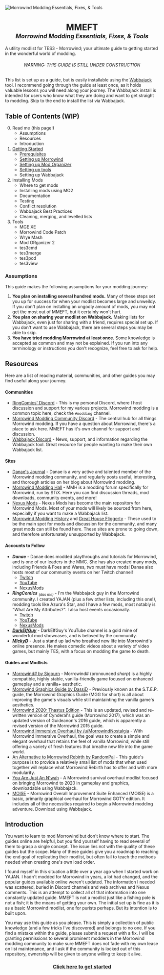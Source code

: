 ![Morrowind Modding Essentials, Fixes, & Tools](https://media.discordapp.net/attachments/759128899338108940/917910527676645406/MMEFT-Thumbnail.png?width=1191&height=670)
<h1 align="center">MMEFT<br /><sup><sup align="center"><em><strong>M</strong>orrowind <strong>M</strong>odding <strong>E</strong>ssentials, <strong>F</strong>ixes, & <strong>T</strong>ools</em></sup></sup></h1>

A utility modlist for TES3 - Morrowind; your ultimate guide to getting started in the wonderful world of modding.

<h6 align="center">WARNING: THIS GUIDE IS STILL UNDER CONSTRUCTION</h6>

This list is set up as a guide, but is easily installable using the [Wabbajack](https://www.wabbajack.org) tool. I recommend going through the guide at least once, as it holds valuable lessons you will need along your journey. The Wabbajack install is intended for users who know what they are doing and want to get straight to modding. Skip to the end to install the list via Wabbajack.

## Table of Contents (WIP)
0. Read me (this page!)
    - Assumptions
    - Resources
    - Introduction
1. [Getting Started](https://github.com/RingComics/MMEFT/wiki/Getting-Started)
    - [Prerequisites](https://github.com/RingComics/MMEFT/wiki/Getting-Started#prerequisites)
    - [Setting up Morrowind](https://github.com/RingComics/MMEFT/wiki/Getting-Started#setting-up-morrowind)
    - [Setting up Mod Organizer](https://github.com/RingComics/MMEFT/wiki/Getting-Started#setting-up-mod-organizer)
    - [Setting up tools](https://github.com/RingComics/MMEFT/wiki/Getting-Started#setting-up-tools)
    - Setting up Wabbajack
2. Installing Mods
    - Where to get mods
    - Installing mods using MO2
    - Documentation
    - Testing
    - Conflict resolution
    - Wabbajack Best Practices
    - Cleaning, merging, and levelled lists
3. Tools
    - MGE XE
    - Morrowind Code Patch
    - Wrye Mash
    - Mod ORganizer 2
    - tes3cmd
    - tes3merge
    - tes3pcd
    - tes3view

### Assumptions

This guide makes the following assumptions for your modding journey:

1. **You plan on installing several hundred mods.** Many of these steps set you up for success for when your modlist becomes large and unweildy. If you don't plan on installing an ungodly amount of mods, you may not get the most out of MMEFT, but it certainly won't hurt.
2. **You plan on sharing your modlist on Wabbajack.** Making lists for Wabbajack, even just for sharing with a friend, requires special set up. If you don't want to use Wabbajack, there are several steps you may be able to skip.
3. **You have tried modding Morrowind at least once.** Some knowledge is accepted as common and may not be explained. If you run into any terminology or instructions you don't recognize, feel free to ask for help.

## Resources

Here are a list of reading material, communities, and other guides you may find useful along your journey.
#### Communities
- [RingComics' Discord](https://discord.gg/6wusMF6) - This is my personal Discord, where I host discussion and support for my various projects. Morrowind modding is a common topic here, check the `#modding` channel.
- [Morrowind Modding Community Discord](https://discord.gg//morrowindmoddingcommunity) - The central hub for all things Morrowind modding. If you have a question about Morrowind, there's a place to ask here. MMEFT has it's own channel for support and discussion.
- [Wabbajack Discord]() - News, support, and information regarding the Wabbajack tool. Great resource for people wanting to make their own Wabbajack list.

#### Sites
- [Danae's Journal](https://danaeplays.thenet.sk/) - Danae is a very active and talented member of the Morrowind modding community, and regularly posts useful, interesting, and thorough articles on her blog about Morrowind modding.
- [Morrowind Modding Hall](https://mw.moddinghall.com/) - MMH is a modding forum specifically for Morrowind, run by STiX. Here you can find discussion threads, mod downloads, community events, and more!
- [Nexus Mods]() - Nexus Mods has become the main repository for Morrowind Mods. Most of your mods will likely be sourced from here, especially if you want to make a Wabbajack list.
- [Morrowind Modding History]() and [Great House Fliggerty]() - These used to be the main spot for mods and discussion for the community, and many great mods can still be found here. These sites are prone to going down, and therefore unfortunately unsupported by Wabbajack.

#### Accounts to Follow
- ***Danae*** - Danae does modded playthroughs and tutorials for Morrowind, and is one of our leaders in the MMC. She has also created many mods, including Friends & Foes and Wares, two must have mods! Danae also hosts most of our community events on her Twitch channel!
  - [Twitch](https://www.twitch.tv/danaeplays)
  - [YouTube](https://www.youtube.com/user/terdanae)
  - [NexusMods](https://www.nexusmods.com/morrowind/users/1233897?tab=user+files)
- ***RingComics*** *<sub>(das me)</sub>* - I'm the Wabbajack guy in the Morrowind community. I created YAJAN (plus a few other lists, including this one!), modding tools like Azura's Star, and I  have a few mods, most notably is "What Are My Attributes?". I also host events occasionally.
  - [Twitch](https://www.twitch.tv/ringcomics)
  - [YouTube](https://www.youtube.com/channel/UCif_YWnOGA1HLlkH_4rvIwA)
  - [NexusMods](https://www.nexusmods.com/morrowind/users/42343935?tab=user+files)
- ***[DarkElfGuy](https://www.youtube.com/c/MorrowindModdingShowcases)*** - DarkElfGuy's YouTube channel is a gold mine of wonderful mod showcases, and is beloved by the community.
- ***[MickyD](https://www.youtube.com/c/MickyD)*** - Just a stand up lad who breathed new life into Morrowind's online presence. He makes comedic videos about a variety of video games, but mainly TES, with a focus on modding the game to death.

#### Guides and Modlists
- [Morrowind# by Sigourn](https://github.com/Sigourn/morrowind-sharp) - Morrowind# (pronounced *sharp*) is a highly compatible, highly stable, vanilla-friendly game focused on enhanced gameplay and a vanilla+ aesthetic. 
- [Morrowind Graphics Guide by DassiD](https://wiki.nexusmods.com/index.php/Morrowind_graphics_guide) - Previously known as the S.T.E.P. guide, the Morrowind Graphics Guide (MGG for short) is all about improving the game's visuals while still maintainting the vanilla game's aesthetics.
- [Morrowind 2020: Thastus Edition](https://github.com/Tyler799/Morrowind-2020/blob/master/Morrowind_2020.md) - This is an updated, revised and re-written version of Cynderal's guide (Morrowind 2017), which was an updated version of Guideanon's 2016 guide, which is apparently a revised version of the Morrowind 2015 guide.
- [Morrowind Immersive Overhaul by /u/MorrowindNostalgia](https://docs.google.com/document/d/19n-4coZka9hcvzaufWSuv-SVbwHplXyhCE7BAhuzxUA/edit) - With Morrowind Immersive Overhaul, the goal was to create a simple and elegant overhaul that retains the feel of vanilla Morrowind, while still offering a variety of fresh features that breathe new life into the game world. 
- [An Alternative to Morrowind Rebirth by RandomPal](https://www.nexusmods.com/morrowind/mods/48812) - This guide's purpose is to provide a relatively small list of mods that when used together will replace what Morrowind Rebirth has to offer and with more modularity.
- [You Are Just An N'wah](https://github.com/RingComics/yajan) - A Morrowind survival overhaul modlist focused on bringing Morrowind to 2020 in gameplay and graphics, downloadable using Wabbajack.
- [MOISE](https://www.fgsmodlists.com/moise/readme/) - Morrowind Overall Improvement Suite Enhanced (MOISE) is a basic, primarily graphical overhaul for Morrowind GOTY edition. It includes all of the necessities required to begin a Morrowind modding adventure. Download using Wabbajack.

## Introduction

You want to learn to mod Morrowind but don't know where to start. The guides online are helpful, but you find yourself having to read several of them to grasp a single concept. The issue lies not with the quality of these guides but the scope. Many of these guides give you a roadmap to reaching the end goal of replicating their modlist, but often fail to teach the methods needed when creating one's own load order.

I found myself in this situation a little over a year ago when I started work on YAJAN. I hadn't modded for Morrowind in years, a lot had changed, and the popular guides available online weren't updated. The information I needed was scattered, buried in Discord channels and web archives and Nexus comments. This is an attempt to collect all of that information into one constantly updated guide. MMEFT is not a modlist just like a fishing pole is not a fish; it is the means of getting your own. The initial set up is fine as it is as a basic Morrowind modlist, one for purists perhaps. But its intention is to built upon. 

You may use this guide as you please. This is simply a collection of public knowledge (and a few tricks I've discovered) and belongs to no one. If you find a mistake within the guide, please submit a request with a fix. I will be granting permissions to several prominent modders in the Morrowind modding community to make sure MMEFT does not fade with my own lease on list maintenance, and I ask if the community is locked out of this repository, ownership will be given to anyone willing to keep it alive.

<h3 align="Center"><a href="https://github.com/RingComics/MMEFT/wiki/Getting-Started">Click here to get started</a></h3>
